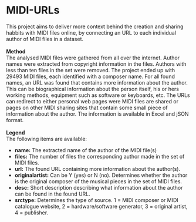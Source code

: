 # MIDI-URLs
This project aims to deliver more context behind the creation and sharing habbits with MIDI files online, by connecting an URL to each individual author of MIDI files in a dataset.
<br /><br />
<b>Method</b><br />
The analysed MIDI files were gathered from all over the internet. Author names were extracted from copyright information in the files. Authors with less than ten files in the set were removed. The project ended up with 29493 MIDI files, each identified with a composer name. For all found names, an URL was found that contains more information about the author. This can be biographical information about the person itself, his or hers working methods, equipment such as software or keyboards, etc. The URLs can redirect to either personal web pages were MIDI files are shared or pages on other MIDI sharing sites that contain some small piece of information about the author. The information is available in Excel and jSON format.
<br /><br />
<b>Legend</b><br />
The following items are available:<br />
<ul>
  <li><b>name:</b> The extracted name of the author of the MIDI file(s)</li>
  <li><b>files:</b> The number of files the corresponding author made in the set of MIDI files.</li>
  <li><b>url:</b> The found URL containing more information about the author(s).</li>
  <li><b>originalartist:</b> Can be Y (yes) or N (no). Determines whether the author is the original composer of the musical pieces in the set of MIDI files.</li>
  <li><b>desc:</b> Short description describing what information about the author can be found in the found URL.</li>
  <li><b>srctype:</b> Determines the type of source. 1 = MIDI composer or MIDI catalogue website, 2 = hardware/software generator, 3 = original artist, 4 = publisher.</li>
</ul>


